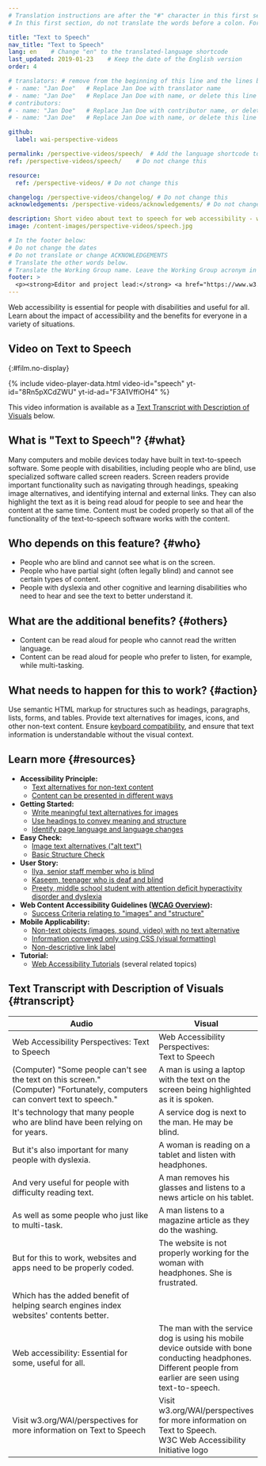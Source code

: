 ```yaml
---
# Translation instructions are after the "#" character in this first section. They are comments that do not show up in the web page. You do not need to translate the instructions after "#".
# In this first section, do not translate the words before a colon. For example, do not translate "title:". Do translate the text after "title:"

title: "Text to Speech"
nav_title: "Text to Speech"
lang: en    # Change "en" to the translated-language shortcode
last_updated: 2019-01-23    # Keep the date of the English version
order: 4

# translators: # remove from the beginning of this line and the lines below: "# " (the hash sign and the space)
# - name: "Jan Doe"   # Replace Jan Doe with translator name
# - name: "Jan Doe"   # Replace Jan Doe with name, or delete this line if not multiple translators
# contributors:
# - name: "Jan Doe"   # Replace Jan Doe with contributor name, or delete this line if none
# - name: "Jan Doe"   # Replace Jan Doe with name, or delete this line if not multiple contributors

github:
  label: wai-perspective-videos

permalink: /perspective-videos/speech/  # Add the language shortcode to the end, with no slash at the end. For example /path/to/file/fr
ref: /perspective-videos/speech/    # Do not change this

resource:
  ref: /perspective-videos/ # Do not change this

changelog: /perspective-videos/changelog/ # Do not change this
acknowledgements: /perspective-videos/acknowledgements/ # Do not change this

description: Short video about text to speech for web accessibility - what is it, who depends on it, and what needs to happen to make it work.
image: /content-images/perspective-videos/speech.jpg

# In the footer below:
# Do not change the dates
# Do not translate or change ACKNOWLEDGEMENTS
# Translate the other words below.
# Translate the Working Group name. Leave the Working Group acronym in English.
footer: >
  <p><strong>Editor and project lead:</strong> <a href="https://www.w3.org/People/shadi">Shadi Abou-Zahra</a>. Developed by the <a href="https://www.w3.org/WAI/EO/">Education and Outreach Working Group (EOWG)</a> with support from the <a href="https://www.w3.org/WAI/DEV/">WAI-DEV project</a>, co-funded by the European Commission. Updated with support from the Ford Foundation. ACKNOWLEDGEMENTS.</p>
---
```


Web accessibility is essential for people with disabilities and useful for all. Learn about the impact of accessibility and the benefits for everyone in a variety of situations.

## Video on Text to Speech
{:#film.no-display}

{% include video-player-data.html
    video-id="speech"
    yt-id="8Rn5pXCdZWU"
    yt-id-ad="F3A1VffiOH4"
%}

This video information is available as a [Text Transcript with Description of Visuals](#transcript) below.

What is "Text to Speech"? {#what}
-------------------------

Many computers and mobile devices today have built in text-to-speech software. Some people with disabilities, including people who are blind, use specialized software called screen readers. Screen readers provide important functionality such as navigating through headings, speaking image alternatives, and identifying internal and external links. They can also highlight the text as it is being read aloud for people to see and hear the content at the same time. Content must be coded properly so that all of the functionality of the text-to-speech software works with the content.

Who depends on this feature? {#who}
----------------------------

-   People who are blind and cannot see what is on the screen.
-   People who have partial sight (often legally blind) and cannot see certain types of content.
-   People with dyslexia and other cognitive and learning disabilities who need to hear and see the text to better understand it.

What are the additional benefits? {#others}
---------------------------------

-   Content can be read aloud for people who cannot read the written language.
-   Content can be read aloud for people who prefer to listen, for example, while multi-tasking.

What needs to happen for this to work? {#action}
--------------------------------------

Use semantic HTML markup for structures such as headings, paragraphs, lists, forms, and tables. Provide text alternatives for images, icons, and other non-text content. Ensure [keyboard compatibility](/perspective-videos/keyboard/), and ensure that text information is understandable without the visual context.

Learn more {#resources}
----------

-   **Accessibility Principle:**
    -   [Text alternatives for non-text content](/fundamentals/accessibility-principles/#alternatives)
    -   [Content can be presented in different ways](/fundamentals/accessibility-principles/#adaptable)
-   **Getting Started:**
    -   [Write meaningful text alternatives for images](/tips/writing/#write-meaningful-text-alternatives-for-images)
    -   [Use headings to convey meaning and structure](/tips/writing/#use-headings-to-convey-meaning-and-structure)
    -   [Identify page language and language changes](/tips/developing/#identify-page-language-and-language-changes)
-   **Easy Check:**
    -   [Image text alternatives ("alt text")](/test-evaluate/preliminary/#images)
    -   [Basic Structure Check](/test-evaluate/preliminary/#structure)
-   **User Story:**
    -   [Ilya, senior staff member who is blind](/people-use-web/user-stories/archived/#accountant)
    -   [Kaseem, teenager who is deaf and blind](/people-use-web/user-stories/archived/#teenager)
    -   [Preety, middle school student with attention deficit hyperactivity disorder and dyslexia](/people-use-web/user-stories/archived/#classroomstudent)
-   **Web Content Accessibility Guidelines ([WCAG Overview](/standards-guidelines/wcag/)):**
    -   [Success Criteria relating to "images" and "structure"](https://www.w3.org/WAI/WCAG21/quickref/?tags=images%2Cstructure)
-   **Mobile Applicability:**
    -   [Non-text objects (images, sound, video) with no text alternative](/standards-guidelines/shared-experiences/#non-text)
    -   [Information conveyed only using CSS (visual formatting)](/standards-guidelines/shared-experiences/#visual-formatting)
    -   [Non-descriptive link label](/standards-guidelines/shared-experiences/#link-label)
-   **Tutorial:**
    -   [Web Accessibility Tutorials](/tutorials/) (several related topics)

## Text Transcript with Description of Visuals {#transcript}

<table>
  <thead>
    <tr>
      <th width="65%">Audio</th>
      <th>Visual</th>
    </tr>
  </thead>
  <tbody>
    <tr>
      <td>Web Accessibility Perspectives: Text to Speech</td>
      <td>Web Accessibility Perspectives:<br>
        Text to Speech</td>
    </tr>
    <tr>
      <td>(Computer) &quot;Some people can't see the text on this screen.&quot;<br>
(Computer)                     &quot;Fortunately, computers can convert text to speech.&quot;</td>
      <td>A man is using a laptop with the text on the screen being highlighted as it is spoken.</td>
    </tr>
    <tr>
      <td>It's technology that many people who are blind have been relying on for years.</td>
      <td>A service dog is next to the man. He may be blind.</td>
    </tr>
    <tr>
      <td>But it's also important for many people with dyslexia.</td>
      <td>A woman is reading on a tablet and listen with headphones.</td>
    </tr>
    <tr>
      <td>And very useful for people with difficulty reading text.</td>
      <td>A man removes his glasses and listens to a news article on his tablet.</td>
    </tr>
    <tr>
      <td>As well as some people who just like to multi-task.</td>
      <td>A man listens to a magazine article as they do the washing.</td>
    </tr>
    <tr>
      <td>But for this to work, websites and apps need to be properly coded.</td>
      <td>The website is not properly working for the woman with headphones. She is frustrated.</td>
    </tr>
    <tr>
      <td>Which has the added benefit of helping search engines index websites' contents better.</td>
      <td>&nbsp;</td>
    </tr>
    <tr>
      <td>Web accessibility: Essential for some, useful for all.</td>
      <td>The man with the service dog is using his mobile device outside with bone conducting headphones. Different people from earlier are seen using text-to-speech.</td>
    </tr>
    <tr>
      <td>Visit w3.org/WAI/perspectives for more information on Text to Speech</td>
      <td>Visit<br>
        w3.org/WAI/perspectives<br>
        for more information on<br>
        Text to Speech. <br>
        W3C Web Accessibility Initiative logo</td>
    </tr>
  </tbody>
</table>
